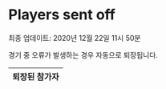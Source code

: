 # Players sent off
최종 업데이트: 2020년 12월 22일 11시 50분


경기 중 오류가 발생하는 경우 자동으로 퇴장됩니다.


| 퇴장된 참가자 |
|:---:|